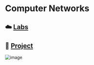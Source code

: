 # Computer Networks
## :cloud: [Labs](./Labs)
## :art: [Project](./Project)

![image](https://github.com/EdwinInAu/Fork_File_CS-Notes/blob/master/Smile.png)
